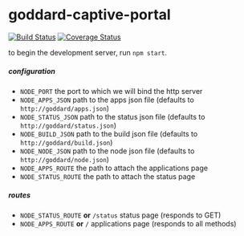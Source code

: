 
# goddard-captive-portal

[![Build Status](https://travis-ci.org/praekelt/goddard-captive-portal.svg)](https://travis-ci.org/praekelt/goddard-captive-portal)
[![Coverage Status](https://coveralls.io/repos/praekelt/goddard-captive-portal/badge.svg)](https://coveralls.io/r/praekelt/goddard-captive-portal)

to begin the development server, run `npm start`.

##### configuration

- `NODE_PORT` the port to which we will bind the http server
- `NODE_APPS_JSON` path to the apps json file (defaults to `http://goddard/apps.json`)
- `NODE_STATUS_JSON` path to the status json file (defaults to `http://goddard/status.json`)
- `NODE_BUILD_JSON` path to the build json file (defaults to `http://goddard/build.json`)
- `NODE_NODE_JSON` path to the node json file (defaults to `http://goddard/node.json`)
- `NODE_APPS_ROUTE` the path to attach the applications page
- `NODE_STATUS_ROUTE` the path to attach the status page

##### routes

- `NODE_STATUS_ROUTE` **or** `/status` status page (responds to GET)
- `NODE_APPS_ROUTE` **or** `/` applications page (responds to all methods)
